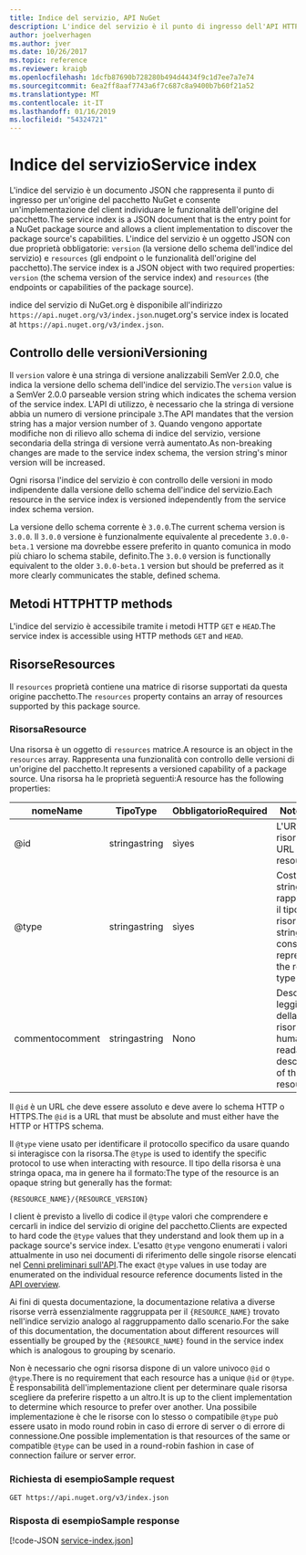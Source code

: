 ```yaml
---
title: Indice del servizio, API NuGet
description: L'indice del servizio è il punto di ingresso dell'API HTTP NuGet e vengono elencate le funzionalità del server.
author: joelverhagen
ms.author: jver
ms.date: 10/26/2017
ms.topic: reference
ms.reviewer: kraigb
ms.openlocfilehash: 1dcfb87690b728280b494d4434f9c1d7ee7a7e74
ms.sourcegitcommit: 6ea2ff8aaf7743a6f7c687c8a9400b7b60f21a52
ms.translationtype: MT
ms.contentlocale: it-IT
ms.lasthandoff: 01/16/2019
ms.locfileid: "54324721"
---
```

# <a name="service-index"></a><span data-ttu-id="dcded-103">Indice del servizio</span><span class="sxs-lookup"><span data-stu-id="dcded-103">Service index</span></span>

<span data-ttu-id="dcded-104">L'indice del servizio è un documento JSON che rappresenta il punto di ingresso per un'origine del pacchetto NuGet e consente un'implementazione del client individuare le funzionalità dell'origine del pacchetto.</span><span class="sxs-lookup"><span data-stu-id="dcded-104">The service index is a JSON document that is the entry point for a NuGet package source and allows a client implementation to discover the package source's capabilities.</span></span> <span data-ttu-id="dcded-105">L'indice del servizio è un oggetto JSON con due proprietà obbligatorie: `version` (la versione dello schema dell'indice del servizio) e `resources` (gli endpoint o le funzionalità dell'origine del pacchetto).</span><span class="sxs-lookup"><span data-stu-id="dcded-105">The service index is a JSON object with two required properties: `version` (the schema version of the service index) and `resources`  (the endpoints or capabilities of the package source).</span></span>

<span data-ttu-id="dcded-106">indice del servizio di NuGet.org è disponibile all'indirizzo `https://api.nuget.org/v3/index.json`.</span><span class="sxs-lookup"><span data-stu-id="dcded-106">nuget.org's service index is located at `https://api.nuget.org/v3/index.json`.</span></span>

## <a name="versioning"></a><span data-ttu-id="dcded-107">Controllo delle versioni</span><span class="sxs-lookup"><span data-stu-id="dcded-107">Versioning</span></span>

<span data-ttu-id="dcded-108">Il `version` valore è una stringa di versione analizzabili SemVer 2.0.0, che indica la versione dello schema dell'indice del servizio.</span><span class="sxs-lookup"><span data-stu-id="dcded-108">The `version` value is a SemVer 2.0.0 parseable version string which indicates the schema version of the service index.</span></span> <span data-ttu-id="dcded-109">L'API di utilizzo, è necessario che la stringa di versione abbia un numero di versione principale `3`.</span><span class="sxs-lookup"><span data-stu-id="dcded-109">The API mandates that the version string has a major version number of `3`.</span></span> <span data-ttu-id="dcded-110">Quando vengono apportate modifiche non di rilievo allo schema di indice del servizio, versione secondaria della stringa di versione verrà aumentato.</span><span class="sxs-lookup"><span data-stu-id="dcded-110">As non-breaking changes are made to the service index schema, the version string's minor version will be increased.</span></span>

<span data-ttu-id="dcded-111">Ogni risorsa l'indice del servizio è con controllo delle versioni in modo indipendente dalla versione dello schema dell'indice del servizio.</span><span class="sxs-lookup"><span data-stu-id="dcded-111">Each resource in the service index is versioned independently from the service index schema version.</span></span>

<span data-ttu-id="dcded-112">La versione dello schema corrente è `3.0.0`.</span><span class="sxs-lookup"><span data-stu-id="dcded-112">The current schema version is `3.0.0`.</span></span> <span data-ttu-id="dcded-113">Il `3.0.0` versione è funzionalmente equivalente al precedente `3.0.0-beta.1` versione ma dovrebbe essere preferito in quanto comunica in modo più chiaro lo schema stabile, definito.</span><span class="sxs-lookup"><span data-stu-id="dcded-113">The `3.0.0` version is functionally equivalent to the older `3.0.0-beta.1` version but should be preferred as it more clearly communicates the stable, defined schema.</span></span>

## <a name="http-methods"></a><span data-ttu-id="dcded-114">Metodi HTTP</span><span class="sxs-lookup"><span data-stu-id="dcded-114">HTTP methods</span></span>

<span data-ttu-id="dcded-115">L'indice del servizio è accessibile tramite i metodi HTTP `GET` e `HEAD`.</span><span class="sxs-lookup"><span data-stu-id="dcded-115">The service index is accessible using HTTP methods `GET` and `HEAD`.</span></span>

## <a name="resources"></a><span data-ttu-id="dcded-116">Risorse</span><span class="sxs-lookup"><span data-stu-id="dcded-116">Resources</span></span>

<span data-ttu-id="dcded-117">Il `resources` proprietà contiene una matrice di risorse supportati da questa origine pacchetto.</span><span class="sxs-lookup"><span data-stu-id="dcded-117">The `resources` property contains an array of resources supported by this package source.</span></span>

### <a name="resource"></a><span data-ttu-id="dcded-118">Risorsa</span><span class="sxs-lookup"><span data-stu-id="dcded-118">Resource</span></span>

<span data-ttu-id="dcded-119">Una risorsa è un oggetto di `resources` matrice.</span><span class="sxs-lookup"><span data-stu-id="dcded-119">A resource is an object in the `resources` array.</span></span> <span data-ttu-id="dcded-120">Rappresenta una funzionalità con controllo delle versioni di un'origine del pacchetto.</span><span class="sxs-lookup"><span data-stu-id="dcded-120">It represents a versioned capability of a package source.</span></span> <span data-ttu-id="dcded-121">Una risorsa ha le proprietà seguenti:</span><span class="sxs-lookup"><span data-stu-id="dcded-121">A resource has the following properties:</span></span>

<span data-ttu-id="dcded-122">nome</span><span class="sxs-lookup"><span data-stu-id="dcded-122">Name</span></span>          | <span data-ttu-id="dcded-123">Tipo</span><span class="sxs-lookup"><span data-stu-id="dcded-123">Type</span></span>   | <span data-ttu-id="dcded-124">Obbligatorio</span><span class="sxs-lookup"><span data-stu-id="dcded-124">Required</span></span> | <span data-ttu-id="dcded-125">Note</span><span class="sxs-lookup"><span data-stu-id="dcded-125">Notes</span></span>
------------- | ------ | -------- | -----
@id           | <span data-ttu-id="dcded-126">stringa</span><span class="sxs-lookup"><span data-stu-id="dcded-126">string</span></span> | <span data-ttu-id="dcded-127">sì</span><span class="sxs-lookup"><span data-stu-id="dcded-127">yes</span></span>      | <span data-ttu-id="dcded-128">L'URL della risorsa</span><span class="sxs-lookup"><span data-stu-id="dcded-128">The URL to the resource</span></span>
@type         | <span data-ttu-id="dcded-129">stringa</span><span class="sxs-lookup"><span data-stu-id="dcded-129">string</span></span> | <span data-ttu-id="dcded-130">sì</span><span class="sxs-lookup"><span data-stu-id="dcded-130">yes</span></span>      | <span data-ttu-id="dcded-131">Costante stringa che rappresenta il tipo di risorsa</span><span class="sxs-lookup"><span data-stu-id="dcded-131">A string constant representing the resource type</span></span>
<span data-ttu-id="dcded-132">commento</span><span class="sxs-lookup"><span data-stu-id="dcded-132">comment</span></span>       | <span data-ttu-id="dcded-133">stringa</span><span class="sxs-lookup"><span data-stu-id="dcded-133">string</span></span> | <span data-ttu-id="dcded-134">No</span><span class="sxs-lookup"><span data-stu-id="dcded-134">no</span></span>       | <span data-ttu-id="dcded-135">Descrizione leggibile della risorsa</span><span class="sxs-lookup"><span data-stu-id="dcded-135">A human readable description of the resource</span></span>

<span data-ttu-id="dcded-136">Il `@id` è un URL che deve essere assoluto e deve avere lo schema HTTP o HTTPS.</span><span class="sxs-lookup"><span data-stu-id="dcded-136">The `@id` is a URL that must be absolute and must either have the HTTP or HTTPS schema.</span></span>

<span data-ttu-id="dcded-137">Il `@type` viene usato per identificare il protocollo specifico da usare quando si interagisce con la risorsa.</span><span class="sxs-lookup"><span data-stu-id="dcded-137">The `@type` is used to identify the specific protocol to use when interacting with resource.</span></span> <span data-ttu-id="dcded-138">Il tipo della risorsa è una stringa opaca, ma in genere ha il formato:</span><span class="sxs-lookup"><span data-stu-id="dcded-138">The type of the resource is an opaque string but generally has the format:</span></span>

    {RESOURCE_NAME}/{RESOURCE_VERSION}

<span data-ttu-id="dcded-139">I client è previsto a livello di codice il `@type` valori che comprendere e cercarli in indice del servizio di origine del pacchetto.</span><span class="sxs-lookup"><span data-stu-id="dcded-139">Clients are expected to hard code the `@type` values that they understand and look them up in a package source's service index.</span></span> <span data-ttu-id="dcded-140">L'esatto `@type` vengono enumerati i valori attualmente in uso nei documenti di riferimento delle singole risorse elencati nel [Cenni preliminari sull'API](overview.md#resources-and-schema).</span><span class="sxs-lookup"><span data-stu-id="dcded-140">The exact `@type` values in use today are enumerated on the individual resource reference documents listed in the [API overview](overview.md#resources-and-schema).</span></span>

<span data-ttu-id="dcded-141">Ai fini di questa documentazione, la documentazione relativa a diverse risorse verrà essenzialmente raggruppata per il `{RESOURCE_NAME}` trovato nell'indice servizio analogo al raggruppamento dallo scenario.</span><span class="sxs-lookup"><span data-stu-id="dcded-141">For the sake of this documentation, the documentation about different resources will essentially be grouped by the `{RESOURCE_NAME}` found in the service index which is analogous to grouping by scenario.</span></span> 

<span data-ttu-id="dcded-142">Non è necessario che ogni risorsa dispone di un valore univoco `@id` o `@type`.</span><span class="sxs-lookup"><span data-stu-id="dcded-142">There is no requirement that each resource has a unique `@id` or `@type`.</span></span> <span data-ttu-id="dcded-143">È responsabilità dell'implementazione client per determinare quale risorsa scegliere da preferire rispetto a un altro.</span><span class="sxs-lookup"><span data-stu-id="dcded-143">It is up to the client implementation to determine which resource to prefer over another.</span></span> <span data-ttu-id="dcded-144">Una possibile implementazione è che le risorse con lo stesso o compatibile `@type` può essere usato in modo round robin in caso di errore di server o di errore di connessione.</span><span class="sxs-lookup"><span data-stu-id="dcded-144">One possible implementation is that resources of the same or compatible `@type` can be used in a round-robin fashion in case of connection failure or server error.</span></span>

### <a name="sample-request"></a><span data-ttu-id="dcded-145">Richiesta di esempio</span><span class="sxs-lookup"><span data-stu-id="dcded-145">Sample request</span></span>

    GET https://api.nuget.org/v3/index.json

### <a name="sample-response"></a><span data-ttu-id="dcded-146">Risposta di esempio</span><span class="sxs-lookup"><span data-stu-id="dcded-146">Sample response</span></span>

[!code-JSON [service-index.json](./_data/service-index.json)]
